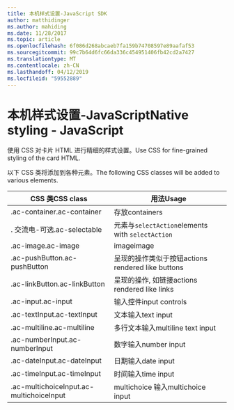 ```yaml
---
title: 本机样式设置-JavaScript SDK
author: matthidinger
ms.author: mahiding
ms.date: 11/28/2017
ms.topic: article
ms.openlocfilehash: 6f086d268abcaeb7fa159b74708597e89aafaf53
ms.sourcegitcommit: 99c7b64d6fc66da336c454951406fb42cd2a7427
ms.translationtype: MT
ms.contentlocale: zh-CN
ms.lasthandoff: 04/12/2019
ms.locfileid: "59552889"
---
```

# <a name="native-styling---javascript"></a><span data-ttu-id="513fc-102">本机样式设置-JavaScript</span><span class="sxs-lookup"><span data-stu-id="513fc-102">Native styling - JavaScript</span></span>

<span data-ttu-id="513fc-103">使用 CSS 对卡片 HTML 进行精细的样式设置。</span><span class="sxs-lookup"><span data-stu-id="513fc-103">Use CSS for fine-grained styling of the card HTML.</span></span>

<span data-ttu-id="513fc-104">以下 CSS 类将添加到各种元素。</span><span class="sxs-lookup"><span data-stu-id="513fc-104">The following CSS classes will be added to various elements.</span></span>

| <span data-ttu-id="513fc-105">CSS 类</span><span class="sxs-lookup"><span data-stu-id="513fc-105">CSS class</span></span> | <span data-ttu-id="513fc-106">用法</span><span class="sxs-lookup"><span data-stu-id="513fc-106">Usage</span></span> |
|---|---|
| <span data-ttu-id="513fc-107">.ac-container</span><span class="sxs-lookup"><span data-stu-id="513fc-107">.ac-container</span></span> | <span data-ttu-id="513fc-108">存放</span><span class="sxs-lookup"><span data-stu-id="513fc-108">containers</span></span> |
| <span data-ttu-id="513fc-109">. 交流电-可选</span><span class="sxs-lookup"><span data-stu-id="513fc-109">.ac-selectable</span></span>  | <span data-ttu-id="513fc-110">元素与`selectAction`</span><span class="sxs-lookup"><span data-stu-id="513fc-110">elements with `selectAction`</span></span> |
| <span data-ttu-id="513fc-111">.ac-image</span><span class="sxs-lookup"><span data-stu-id="513fc-111">.ac-image</span></span> | <span data-ttu-id="513fc-112">image</span><span class="sxs-lookup"><span data-stu-id="513fc-112">image</span></span> |
| <span data-ttu-id="513fc-113">.ac-pushButton</span><span class="sxs-lookup"><span data-stu-id="513fc-113">.ac-pushButton</span></span> | <span data-ttu-id="513fc-114">呈现的操作类似于按钮</span><span class="sxs-lookup"><span data-stu-id="513fc-114">actions rendered like buttons</span></span> |
| <span data-ttu-id="513fc-115">.ac-linkButton</span><span class="sxs-lookup"><span data-stu-id="513fc-115">.ac-linkButton</span></span>  | <span data-ttu-id="513fc-116">呈现的操作, 如链接</span><span class="sxs-lookup"><span data-stu-id="513fc-116">actions rendered like links</span></span> |
| <span data-ttu-id="513fc-117">.ac-input</span><span class="sxs-lookup"><span data-stu-id="513fc-117">.ac-input</span></span> | <span data-ttu-id="513fc-118">输入控件</span><span class="sxs-lookup"><span data-stu-id="513fc-118">input controls</span></span>|
| <span data-ttu-id="513fc-119">.ac-textInput</span><span class="sxs-lookup"><span data-stu-id="513fc-119">.ac-textInput</span></span>| <span data-ttu-id="513fc-120">文本输入</span><span class="sxs-lookup"><span data-stu-id="513fc-120">text input</span></span> |
| <span data-ttu-id="513fc-121">.ac-multiline</span><span class="sxs-lookup"><span data-stu-id="513fc-121">.ac-multiline</span></span> | <span data-ttu-id="513fc-122">多行文本输入</span><span class="sxs-lookup"><span data-stu-id="513fc-122">multiline text input</span></span> |
| <span data-ttu-id="513fc-123">.ac-numberInput</span><span class="sxs-lookup"><span data-stu-id="513fc-123">.ac-numberInput</span></span> | <span data-ttu-id="513fc-124">数字输入</span><span class="sxs-lookup"><span data-stu-id="513fc-124">number input</span></span>|
| <span data-ttu-id="513fc-125">.ac-dateInput</span><span class="sxs-lookup"><span data-stu-id="513fc-125">.ac-dateInput</span></span> | <span data-ttu-id="513fc-126">日期输入</span><span class="sxs-lookup"><span data-stu-id="513fc-126">date input</span></span>|
| <span data-ttu-id="513fc-127">.ac-timeInput</span><span class="sxs-lookup"><span data-stu-id="513fc-127">.ac-timeInput</span></span> | <span data-ttu-id="513fc-128">时间输入</span><span class="sxs-lookup"><span data-stu-id="513fc-128">time input</span></span> |
| <span data-ttu-id="513fc-129">.ac-multichoiceInput</span><span class="sxs-lookup"><span data-stu-id="513fc-129">.ac-multichoiceInput</span></span> | <span data-ttu-id="513fc-130">multichoice 输入</span><span class="sxs-lookup"><span data-stu-id="513fc-130">multichoice input</span></span>|